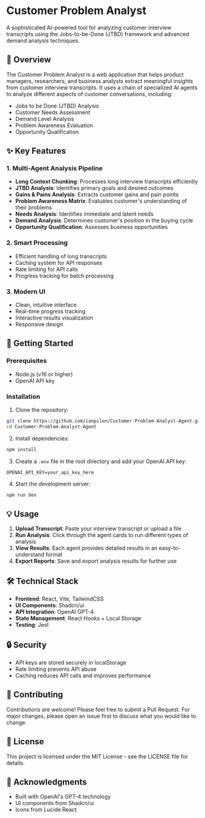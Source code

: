 # Customer Problem Analyst

A sophisticated AI-powered tool for analyzing customer interview transcripts using the Jobs-to-be-Done (JTBD) framework and advanced demand analysis techniques.

## 🎯 Overview

The Customer Problem Analyst is a web application that helps product managers, researchers, and business analysts extract meaningful insights from customer interview transcripts. It uses a chain of specialized AI agents to analyze different aspects of customer conversations, including:

- Jobs to be Done (JTBD) Analysis
- Customer Needs Assessment
- Demand Level Analysis
- Problem Awareness Evaluation
- Opportunity Qualification

## ✨ Key Features

### 1. Multi-Agent Analysis Pipeline
- **Long Context Chunking**: Processes long interview transcripts efficiently
- **JTBD Analysis**: Identifies primary goals and desired outcomes
- **Gains & Pains Analysis**: Extracts customer gains and pain points
- **Problem Awareness Matrix**: Evaluates customer's understanding of their problems
- **Needs Analysis**: Identifies immediate and latent needs
- **Demand Analysis**: Determines customer's position in the buying cycle
- **Opportunity Qualification**: Assesses business opportunities

### 2. Smart Processing
- Efficient handling of long transcripts
- Caching system for API responses
- Rate limiting for API calls
- Progress tracking for batch processing

### 3. Modern UI
- Clean, intuitive interface
- Real-time progress tracking
- Interactive results visualization
- Responsive design

## 🚀 Getting Started

### Prerequisites
- Node.js (v16 or higher)
- OpenAI API key

### Installation

1. Clone the repository:
```bash
git clone https://github.com/ianpilon/Customer-Problem-Analyst-Agent.git
cd Customer-Problem-Analyst-Agent
```

2. Install dependencies:
```bash
npm install
```

3. Create a `.env` file in the root directory and add your OpenAI API key:
```env
OPENAI_API_KEY=your_api_key_here
```

4. Start the development server:
```bash
npm run dev
```

## 💡 Usage

1. **Upload Transcript**: Paste your interview transcript or upload a file
2. **Run Analysis**: Click through the agent cards to run different types of analysis
3. **View Results**: Each agent provides detailed results in an easy-to-understand format
4. **Export Reports**: Save and export analysis results for further use

## 🛠️ Technical Stack

- **Frontend**: React, Vite, TailwindCSS
- **UI Components**: Shadcn/ui
- **API Integration**: OpenAI GPT-4
- **State Management**: React Hooks + Local Storage
- **Testing**: Jest

## 🔒 Security

- API keys are stored securely in localStorage
- Rate limiting prevents API abuse
- Caching reduces API calls and improves performance

## 🤝 Contributing

Contributions are welcome! Please feel free to submit a Pull Request. For major changes, please open an issue first to discuss what you would like to change.

## 📝 License

This project is licensed under the MIT License - see the LICENSE file for details.

## 🙏 Acknowledgments

- Built with OpenAI's GPT-4 technology
- UI components from Shadcn/ui
- Icons from Lucide React
